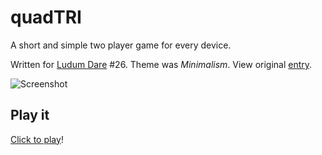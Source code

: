quadTRI
=======

A short and simple two player game for every device.

Written for [Ludum Dare](http://ludumdare.com) #26.
Theme was _Minimalism_.
View original
[entry](http://www.ludumdare.com/compo/ludum-dare-26/?uid=19466).

![Screenshot](http://markusfisch.github.io/quadTRI/screenshot.png)

Play it
-------

[Click to play](http://hhsw.de/sites/proto/ld26/)!
